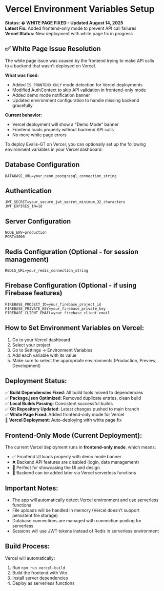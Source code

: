 # Vercel Environment Variables Setup

**Status: �️ WHITE PAGE FIXED - Updated August 14, 2025**  
**Latest Fix:** Added frontend-only mode to prevent API call failures  
**Vercel Status:** New deployment with white page fix in progress

## ✅ White Page Issue Resolution

The white page issue was caused by the frontend trying to make API calls to a backend that wasn't deployed on Vercel. 

**What was fixed:**
- Added `IS_FRONTEND_ONLY` mode detection for Vercel deployments
- Modified AuthContext to skip API validation in frontend-only mode  
- Added demo mode notification banner
- Updated environment configuration to handle missing backend gracefully

**Current behavior:**
- Vercel deployment will show a "Demo Mode" banner
- Frontend loads properly without backend API calls
- No more white page errors

To deploy Evalis-GT on Vercel, you can optionally set up the following environment variables in your Vercel dashboard:

## Database Configuration
```
DATABASE_URL=your_neon_postgresql_connection_string
```

## Authentication
```
JWT_SECRET=your_secure_jwt_secret_minimum_32_characters
JWT_EXPIRES_IN=1d
```

## Server Configuration
```
NODE_ENV=production
PORT=3000
```

## Redis Configuration (Optional - for session management)
```
REDIS_URL=your_redis_connection_string
```

## Firebase Configuration (Optional - if using Firebase features)
```
FIREBASE_PROJECT_ID=your_firebase_project_id
FIREBASE_PRIVATE_KEY=your_firebase_private_key
FIREBASE_CLIENT_EMAIL=your_firebase_client_email
```

## How to Set Environment Variables on Vercel:

1. Go to your Vercel dashboard
2. Select your project
3. Go to Settings → Environment Variables
4. Add each variable with its value
5. Make sure to select the appropriate environments (Production, Preview, Development)

## Deployment Status:

✅ **Build Dependencies Fixed**: All build tools moved to dependencies  
✅ **Package.json Optimized**: Removed duplicate entries, clean build  
✅ **Local Builds Passing**: Consistent successful builds  
✅ **Git Repository Updated**: Latest changes pushed to main branch  
✅ **White Page Fixed**: Added frontend-only mode for Vercel  
🚀 **Vercel Deployment**: Auto-deploying with white page fix  

## Frontend-Only Mode (Current Deployment):

The current Vercel deployment runs in **frontend-only mode**, which means:
- ✅ Frontend UI loads properly with demo mode banner
- ❌ Backend API features are disabled (login, data management)
- 🎯 Perfect for showcasing the UI and design
- 🔧 Backend can be added later via Vercel serverless functions

## Important Notes:

- The app will automatically detect Vercel environment and use serverless functions
- File uploads will be handled in memory (Vercel doesn't support persistent file storage)
- Database connections are managed with connection pooling for serverless
- Sessions will use JWT tokens instead of Redis in serverless environment

## Build Process:

Vercel will automatically:
1. Run `npm run vercel-build` 
2. Build the frontend with Vite
3. Install server dependencies
4. Deploy as serverless functions
